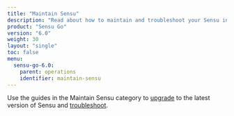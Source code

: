 ```yaml
---
title: "Maintain Sensu"
description: "Read about how to maintain and troubleshoot your Sensu installation, including upgrading to the latest Sensu version."
product: "Sensu Go"
version: "6.0"
weight: 30
layout: "single"
toc: false
menu:
  sensu-go-6.0:
    parent: operations
    identifier: maintain-sensu
---
```


Use the guides in the Maintain Sensu category to [upgrade][1] to the latest version of Sensu and [troubleshoot][2].


[1]: upgrade/
[2]: troubleshoot/
